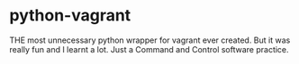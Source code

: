 # python-vagrant
THE most unnecessary python wrapper for vagrant ever created. But it was really fun and I learnt a lot. Just a Command and Control software practice.
